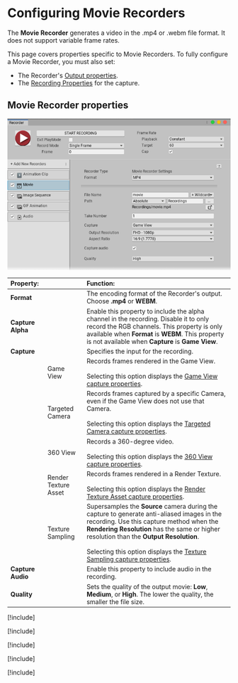 # Configuring Movie Recorders

The **Movie Recorder** generates a video in the .mp4 or .webm file format. It does not support variable frame rates.

This page covers properties specific to Movie Recorders. To fully configure a Movie Recorder, you must also set:

- The Recorder's [Output properties](RecorderProperties.md).
- The [Recording Properties](Recording.md) for the capture.

## Movie Recorder properties

![](Images/RecorderMovie.png)

|Property:||Function:|
|:---|:---|:---|
| **Format** ||The encoding format of the Recorder's output. Choose **.mp4** or **WEBM**.|
| **Capture Alpha** ||Enable this property to include the alpha channel in the recording. Disable it to only record the RGB channels. This property is only available when **Format** is **WEBM**. This property is not available when **Capture** is **Game View**.|
| **Capture** ||Specifies the input for the recording.|
|| Game View |Records frames rendered in the Game View.<br/><br/>Selecting this option displays the [Game View capture properties](#GameView). |
|| Targeted Camera |Records frames captured by a specific Camera, even if the Game View does not use that Camera.<br/><br/>Selecting this option displays the [Targeted Camera capture properties](#TargetedCamera).|
|| 360 View |Records a 360-degree video.<br/><br/>Selecting this option displays the [360 View capture properties](#360View).|
|| Render Texture Asset |Records frames rendered in a Render Texture.<br/><br/>Selecting this option displays the [Render Texture Asset capture properties](#RenderTextureAsset).|
|| Texture Sampling |Supersamples the **Source** camera during the capture to generate anti-aliased images in the recording. Use this capture method when the **Rendering Resolution** has the same or higher resolution than the **Output Resolution**. <br/><br/>Selecting this option displays the [Texture Sampling capture properties](#TextureSampling).|
| **Capture Audio** ||Enable this property to include audio in the recording.|
| **Quality** || Sets the quality of the output movie: **Low**, **Medium**, or **High**. The lower the quality, the smaller the file size.|

[!include[](InclCaptureOptionsGameview.md)]

[!include[](InclCaptureOptionsTargetedCamera.md)]

[!include[](InclCaptureOptions360View.md)]

[!include[](InclCaptureOptionsRenderTextureAsset.md)]

[!include[](InclCaptureOptionsTextureSampling.md)]



